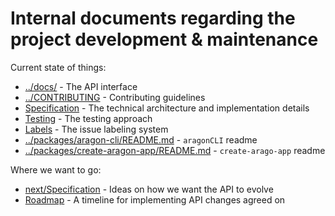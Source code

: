 # Internal documents regarding the project development & maintenance

Current state of things:

- [../docs/](/docs/Intro.md) - The API interface
- [../CONTRIBUTING](/CONTRIBUTING.md) - Contributing guidelines
- [Specification](/docs-internal/Specification.md) - The technical architecture and implementation details
- [Testing](/docs-internal/Testing.md) - The testing approach
- [Labels](/docs-internal/Labels.md) - The issue labeling system
- [../packages/aragon-cli/README.md](/packages/aragon-cli/README.md) - `aragonCLI` readme
- [../packages/create-aragon-app/README.md](/packages/create-aragon-app/README.md) - `create-arago-app` readme

Where we want to go:

- [next/Specification](/docs-internal/next/Specification.md) - Ideas on how we want the API to evolve
- [Roadmap](/docs-internal/Roadmap.md) - A timeline for implementing API changes agreed on
